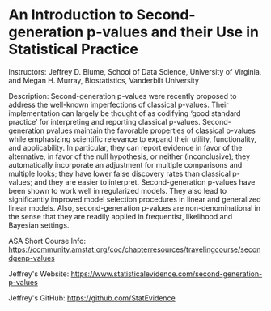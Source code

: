 # An Introduction to Second-generation p-values and their Use in Statistical Practice

Instructors: Jeffrey D. Blume, School of Data Science, University of Virginia, and Megan H. Murray, Biostatistics, Vanderbilt University

Description:
Second-generation p-values were recently proposed to address the well-known imperfections of classical p-values. Their implementation can largely be thought of as codifying ‘good standard practice’ for interpreting and reporting classical p-values. Second-generation pvalues maintain the favorable properties of classical p-values while emphasizing scientific relevance to expand their utility, functionality, and applicability. In particular, they can report evidence in favor of the alternative, in favor of the null hypothesis, or neither (inconclusive); they automatically incorporate an adjustment for multiple comparisons and multiple looks; they have lower false discovery rates than classical p-values; and they are easier to interpret. Second-generation p-values have been shown to work well in regularized models. They also lead to significantly improved model selection procedures in linear and generalized linear models. Also, second-generation p-values are non-denominational in the sense that they are readily applied in frequentist, likelihood and Bayesian settings.

ASA Short Course Info: https://community.amstat.org/coc/chapterresources/travelingcourse/secondgenp-values

Jeffrey's Website: https://www.statisticalevidence.com/second-generation-p-values

Jeffrey's GitHub: https://github.com/StatEvidence
